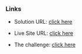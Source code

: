 ### Links

- Solution URL: [click here](https://github.com/weldu0/Frontend-Mentor-Challenges-Collection/tree/main/advice-generator-app)

- Live Site URL: [click here](https://weldu0.github.io/Frontend-Mentor-Challenges-Collection/advice-generator-app)

- The challenge: [click here](https://www.frontendmentor.io/challenges/interactive-rating-component-koxpeBUmI)